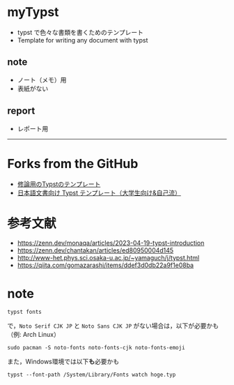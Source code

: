 # myTypst

- typst で色々な書類を書くためのテンプレート
- Template for writing any document with typst

## note

- ノート（メモ）用
- 表紙がない

## report

- レポート用

---

# Forks from the GitHub

- [修論用のTypstのテンプレート](https://github.com/yukukotani/typst-coins-thesis)
- [日本語文書向け Typst テンプレート（大学生向け&自己流）](https://github.com/stepney141/my_typst_template)

# 参考文献

- https://zenn.dev/monaqa/articles/2023-04-19-typst-introduction
- https://zenn.dev/chantakan/articles/ed80950004d145
- http://www-het.phys.sci.osaka-u.ac.jp/~yamaguch/j/typst.html
- https://qiita.com/gomazarashi/items/ddef3d0db22a9f1e08ba

# note

```
typst fonts
```

で，`Noto Serif CJK JP` と `Noto Sans CJK JP` がない場合は，以下が必要かも（例: Arch Linux）

```
sudo pacman -S noto-fonts noto-fonts-cjk noto-fonts-emoji
```

また，Windows環境では以下**も**必要かも

```
typst --font-path /System/Library/Fonts watch hoge.typ
```
